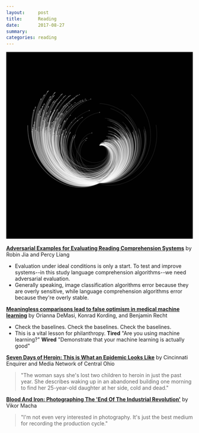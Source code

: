 ```yaml
---
layout:     post
title:      Reading
date:       2017-08-27
summary:    
categories: reading
---
```


![](/images/polarcaine.jpg)

**[Adversarial Examples for Evaluating Reading Comprehension Systems](https://nlp.stanford.edu/pubs/jia2017adversarial.pdf)**
by Robin Jia and Percy Liang

- Evaluation under ideal conditions is only a start. To test and improve systems--in this study language comprehension algorithms--we need adversarial evaluation.
- Generally speaking, image classification algorithms error because they are overly sensitive, while language comprehension algorithms error because they're overly stable.

**[Meaningless comparisons lead to false optimism in medical machine learning](https://arxiv.org/pdf/1707.06289.pdf)**
by Orianna DeMasi, Konrad Kording, and Benjamin Recht

- Check the baselines. Check the baselines. Check the baselines.
- This is a vital lesson for philanthropy. **Tired** "Are you using machine learning?" **Wired** "Demonstrate that your machine learning is actually good"

**[Seven Days of Heroin: This is What an Epidemic Looks Like](http://www.cincinnati.com/pages/interactives/seven-days-of-heroin-epidemic-cincinnati/)**
by Cincinnati Enquirer and Media Network of Central Ohio

> "The woman says she's lost two children to heroin in just the past year. She describes waking up in an abandoned building one morning to find her 25-year-old daughter at her side, cold and dead."

**[Blood And Iron: Photographing The 'End Of The Industrial Revolution'](https://www.rferl.org/a/technology-industry-photographs/28457003.html)**
by Vikor Macha

>"I'm not even very interested in photography. It's just the best medium for recording the production cycle."


